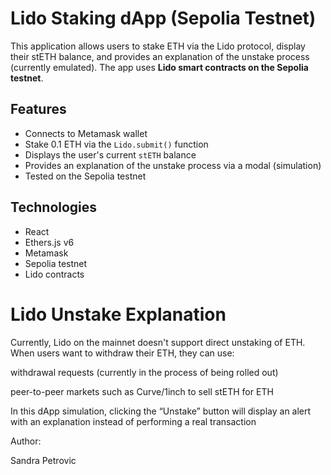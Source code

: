 # Lido Staking dApp (Sepolia Testnet)

This application allows users to stake ETH via the Lido protocol, display their stETH balance, and provides an explanation of the unstake process (currently emulated). The app uses **Lido smart contracts on the Sepolia testnet**.

## Features

- Connects to Metamask wallet
-  Stake 0.1 ETH via the `Lido.submit()` function
-  Displays the user's current `stETH` balance
-  Provides an explanation of the unstake process via a modal (simulation)
-  Tested on the Sepolia testnet

## Technologies

- React 
- Ethers.js v6
- Metamask
- Sepolia testnet
- Lido contracts

# Lido Unstake Explanation
Currently, Lido on the mainnet doesn't support direct unstaking of ETH. When users want to withdraw their ETH, they can use:

withdrawal requests (currently in the process of being rolled out)

peer-to-peer markets such as Curve/1inch to sell stETH for ETH

In this dApp simulation, clicking the “Unstake” button will display an alert with an explanation instead of performing a real transaction

Author:

Sandra Petrovic




